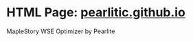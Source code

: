 # HTML Page: [pearlitic.github.io](https://pearlitic.github.io/)

MapleStory WSE Optimizer by Pearlite

